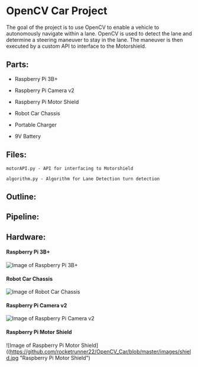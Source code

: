 # OpenCV Car Project #

The goal of the project is to use OpenCV to enable a vehicle to autonomously navigate within a lane. OpenCV is used to detect the lane and determine a steering maneuver to stay in the lane. The maneuver is then executed by a custom API to interface to the Motorshield. 


## Parts: ##

* Raspberry Pi 3B+

* Raspberry Pi Camera v2

* Raspberry Pi Motor Shield

* Robot Car Chassis

* Portable  Charger

* 9V Battery

## Files: ##
```
motorAPI.py - API for interfacing to Motorshield
```
```
algorithm.py - Algorithm for Lane Detection turn detection
```
## Outline: ##


## Pipeline: ##

## Hardware: ##

#### Raspberry Pi 3B+ ####

![Image of Raspberry Pi 3B+](https://github.com/rocketrunner22/OpenCV_Car/blob/master/images/pi.jpg "Raspberry Pi 3B+")

#### Robot Car Chassis ####

![Image of Robot Car Chassis](https://github.com/rocketrunner22/OpenCV_Car/blob/master/images/chassis.jpg "Robot Car Chassis")

#### Raspberry Pi Camera v2 ####

![Image of Raspberry Pi Camera v2](https://github.com/rocketrunner22/OpenCV_Car/blob/master/images/camera.jpg "Raspberry Pi Camera v2")

#### Raspberry Pi Motor Shield ####

![Image of Raspberry Pi Motor Shield]((https://github.com/rocketrunner22/OpenCV_Car/blob/master/images/shield.jpg "Raspberry Pi Motor Shield")